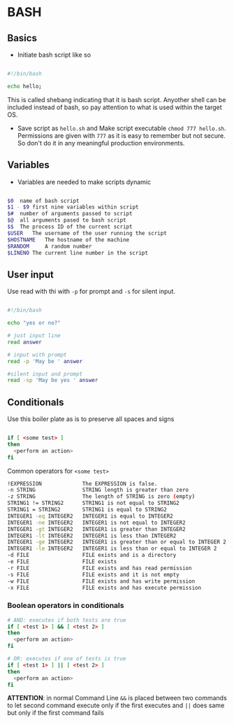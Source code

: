 # BASH 

## Basics

* Initiate bash script like so

```bash

#!/bin/bash

echo hello;

```

This is called shebang indicating that it is bash script. Anyother shell can be included instead of bash, so pay attention to what is used within the target OS.

* Save script as `hello.sh` and Make script executable `chmod 777 hello.sh`. Permissions are given with `777` as it is easy to remember but not secure. So don't do it in any meaningful production environments.


## Variables

* Variables are needed to make scripts dynamic

```bash

$0  name of bash script
$1 - $9 first nine variables within script
$#  number of arguments passed to script
$@  all arguments pased to bash script
$$	The process ID of the current script
$USER   The username of the user running the script
$HOSTNAME	The hostname of the machine
$RANDOM     A random number
$LINENO The current line number in the script

```

## User input

Use read with thi with `-p` for prompt and `-s` for silent input.

```bash

#!/bin/bash

echo "yes or no?"

# just input line
read answer

# input with prompt
read -p 'May be ' answer

#silent input and prompt
read -sp 'May be yes ' answer

```
## Conditionals

Use this boiler plate as is to preserve all spaces and signs

```bash

if [ <some test> ]
then
  <perform an action>
fi

```

Common operators for `<some test>`

```bash 
!EXPRESSION             The EXPRESSION is false.
-n STRING	            STRING length is greater than zero
-z STRING	            The length of STRING is zero (empty)
STRING1 != STRING2	    STRING1 is not equal to STRING2
STRING1 = STRING2	    STRING1 is equal to STRING2
INTEGER1 -eq INTEGER2	INTEGER1 is equal to INTEGER2
INTEGER1 -ne INTEGER2	INTEGER1 is not equal to INTEGER2
INTEGER1 -gt INTEGER2	INTEGER1 is greater than INTEGER2
INTEGER1 -lt INTEGER2	INTEGER1 is less than INTEGER2
INTEGER1 -ge INTEGER2	INTEGER1 is greater than or equal to INTEGER 2
INTEGER1 -le INTEGER2	INTEGER1 is less than or equal to INTEGER 2
-d FILE	                FILE exists and is a directory
-e FILE	                FILE exists
-r FILE	                FILE exists and has read permission
-s FILE	                FILE exists and it is not empty
-w FILE	                FILE exists and has write permission
-x FILE	                FILE exists and has execute permission
```

### Boolean operators in conditionals

```bash
# AND: executes if both tests are true
if [ <test 1> ] && [ <test 2> ]
then
  <perform an action>
fi

# OR: executes if one of tests is true
if [ <test 1> ] || [ <test 2> ]
then
  <perform an action>
fi

```

<b>ATTENTION</b>: in normal Command Line `&&` is placed between two commands to let second command execute only if the first executes and `||` does same but only if the first command fails